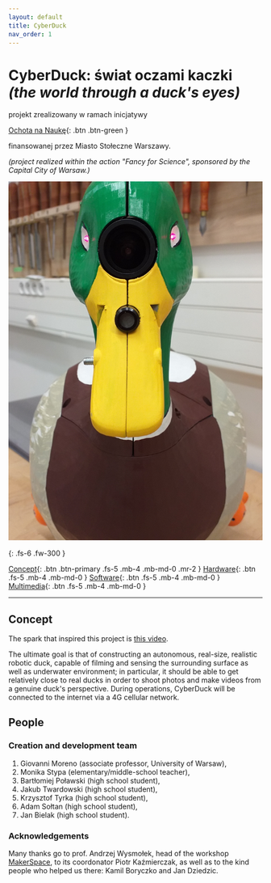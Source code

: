 ```yaml
---
layout: default
title: CyberDuck
nav_order: 1
---
```


# CyberDuck: świat oczami kaczki *(the world through a duck's eyes)*

projekt zrealizowany w ramach inicjatywy

[Ochota na Naukę](http://ochota.fuw.edu.pl/){: .btn .btn-green }

finansowanej przez Miasto Stołeczne Warszawy.

*(project realized within the action "Fancy for Science", sponsored by the Capital City of Warsaw.)*

![CyberDuck at MakerSpace](/CyberDuck.jpg)




{: .fs-6 .fw-300 }

[Concept](#people){: .btn .btn-primary .fs-5 .mb-4 .mb-md-0 .mr-2 } [Hardware](/hardware){: .btn .fs-5 .mb-4 .mb-md-0 }  [Software](/software){: .btn .fs-5 .mb-4 .mb-md-0 }  [Multimedia](/multimedia){: .btn .fs-5 .mb-4 .mb-md-0 }  

---

## Concept

The spark that inspired this project is [this video](https://youtu.be/PlUmG3CFadw).

The ultimate goal is that of constructing an autonomous, real-size, realistic robotic duck, capable of filming and  sensing the surrounding surface as well as underwater environment; in particular, it should be able to get relatively close to real ducks in order to shoot photos and make videos from a genuine duck's perspective. During operations, CyberDuck will be connected to the internet via a 4G cellular network.
 


## People

### Creation and development team

1. Giovanni Moreno (associate professor, University of Warsaw),
2. Monika Stypa (elementary/middle-school teacher),
3. Bartłomiej Poławski (high school student),
4. Jakub Twardowski (high school student),
5. Krzysztof Tyrka (high school student),
6. Adam Sołtan (high school student),
7. Jan Bielak (high school student).

### Acknowledgements

Many thanks go to prof. Andrzej Wysmołek, head of the workshop [MakerSpace](http://makerspace.uw.edu.pl/pl/), to its coordonator Piotr Kaźmierczak, as well as to the kind people who helped us there: Kamil Boryczko and Jan Dziedzic.




